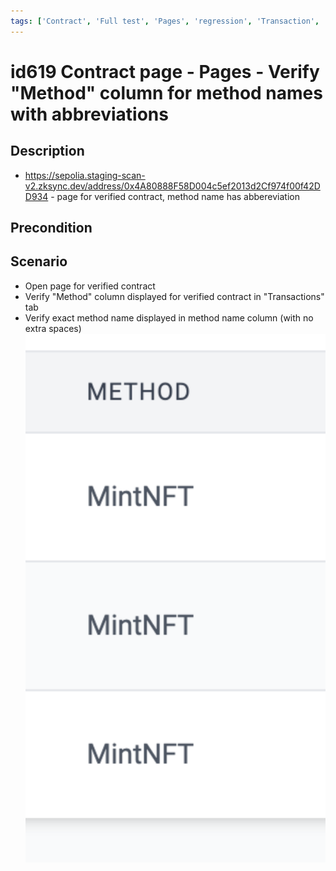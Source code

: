 ```yaml
---
tags: ['Contract', 'Full test', 'Pages', 'regression', 'Transaction', 'Automated', 'Active']
---
```


# id619 Contract page - Pages - Verify "Method" column for method names with abbreviations

## Description
  - https://sepolia.staging-scan-v2.zksync.dev/address/0x4A80888F58D004c5ef2013d2Cf974f00f42DD934 - page for verified contract, method name has abbereviation

## Precondition


## Scenario
- Open page for verified contract
- Verify "Method" column displayed for verified contract in "Transactions" tab
- Verify  exact method name displayed in method name column  (with no extra spaces)
  ![Screenshot](../../../../static/img/Pages/Contracts/id619_1.png)